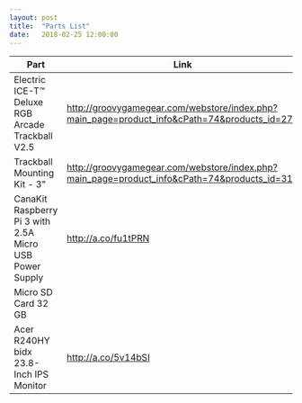 ```yaml
---
layout: post
title:  "Parts List"
date:   2018-02-25 12:00:00
---
```

|Part|Link|Cost|
|---|---|---|
|Electric ICE-T™ Deluxe RGB Arcade Trackball V2.5|http://groovygamegear.com/webstore/index.php?main_page=product_info&cPath=74&products_id=270|$116.95|
|Trackball Mounting Kit - 3"|http://groovygamegear.com/webstore/index.php?main_page=product_info&cPath=74&products_id=314|$13.95|
|CanaKit Raspberry Pi 3 with 2.5A Micro USB Power Supply|http://a.co/fu1tPRN|$42.99|
|Micro SD Card 32 GB||$13.00|
|Acer R240HY bidx 23.8-Inch IPS Monitor|http://a.co/5v14bSI|$129.99|
